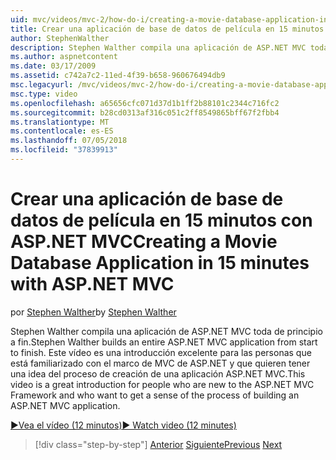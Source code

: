 ```yaml
---
uid: mvc/videos/mvc-2/how-do-i/creating-a-movie-database-application-in-15-minutes-with-aspnet-mvc
title: Crear una aplicación de base de datos de película en 15 minutos con ASP.NET MVC | Microsoft Docs
author: StephenWalther
description: Stephen Walther compila una aplicación de ASP.NET MVC toda de principio a fin. Este vídeo es una introducción excelente para las personas que conocen la F. MVC de ASP.NET...
ms.author: aspnetcontent
ms.date: 03/17/2009
ms.assetid: c742a7c2-11ed-4f39-b658-960676494db9
msc.legacyurl: /mvc/videos/mvc-2/how-do-i/creating-a-movie-database-application-in-15-minutes-with-aspnet-mvc
msc.type: video
ms.openlocfilehash: a65656cfc071d37d1b1ff2b88101c2344c716fc2
ms.sourcegitcommit: b28cd0313af316c051c2ff8549865bff67f2fbb4
ms.translationtype: MT
ms.contentlocale: es-ES
ms.lasthandoff: 07/05/2018
ms.locfileid: "37839913"
---
```

<a name="creating-a-movie-database-application-in-15-minutes-with-aspnet-mvc"></a><span data-ttu-id="f4059-104">Crear una aplicación de base de datos de película en 15 minutos con ASP.NET MVC</span><span class="sxs-lookup"><span data-stu-id="f4059-104">Creating a Movie Database Application in 15 minutes with ASP.NET MVC</span></span>
====================
<span data-ttu-id="f4059-105">por [Stephen Walther](https://github.com/StephenWalther)</span><span class="sxs-lookup"><span data-stu-id="f4059-105">by [Stephen Walther](https://github.com/StephenWalther)</span></span>

<span data-ttu-id="f4059-106">Stephen Walther compila una aplicación de ASP.NET MVC toda de principio a fin.</span><span class="sxs-lookup"><span data-stu-id="f4059-106">Stephen Walther builds an entire ASP.NET MVC application from start to finish.</span></span> <span data-ttu-id="f4059-107">Este vídeo es una introducción excelente para las personas que está familiarizado con el marco de MVC de ASP.NET y que quieren tener una idea del proceso de creación de una aplicación ASP.NET MVC.</span><span class="sxs-lookup"><span data-stu-id="f4059-107">This video is a great introduction for people who are new to the ASP.NET MVC Framework and who want to get a sense of the process of building an ASP.NET MVC application.</span></span>

[<span data-ttu-id="f4059-108">&#9654;Vea el vídeo (12 minutos)</span><span class="sxs-lookup"><span data-stu-id="f4059-108">&#9654; Watch video (12 minutes)</span></span>](https://channel9.msdn.com/Blogs/ASP-NET-Site-Videos/creating-a-movie-database-application-in-15-minutes-with-aspnet-mvc)

> [!div class="step-by-step"]
> <span data-ttu-id="f4059-109">[Anterior](creating-a-tasklist-application-with-aspnet-mvc.md)
> [Siguiente](understanding-models-views-and-controllers.md)</span><span class="sxs-lookup"><span data-stu-id="f4059-109">[Previous](creating-a-tasklist-application-with-aspnet-mvc.md)
[Next](understanding-models-views-and-controllers.md)</span></span>

